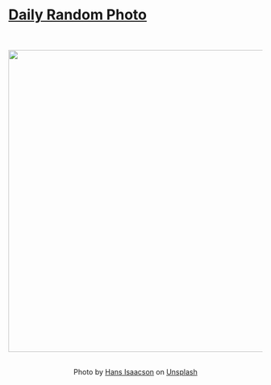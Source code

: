 # [Daily Random Photo](https://www.dailyrandomphoto.com/)

<div align="center">
  <br>
  <br>
  <a href="https://www.dailyrandomphoto.com/p/2022/2022-04-17/"><img src="https://images.unsplash.com/photo-1629576728726-23f557c8010f?crop=entropy&cs=tinysrgb&fit=max&fm=jpg&ixid=Mnw3NzUwOHwwfDF8cmFuZG9tfHx8fHx8fHx8MTY1MDE1NTQ1OQ&ixlib=rb-1.2.1&q=80&w=1080" width="600px"></a>
  <br>
  <br>
  <p class="has-text-grey">Photo by <a href="https://unsplash.com/@hans_isaacson?utm_source=Daily%20Random%20Photo&amp;utm_medium=referral" target="_blank" rel="noopener noreferrer">Hans Isaacson</a> on <a href="https://unsplash.com/photos/ybgT0ZcQVvA?utm_source=Daily%20Random%20Photo&amp;utm_medium=referral" target="_blank" rel="noopener noreferrer">Unsplash</a></p>
</div>
